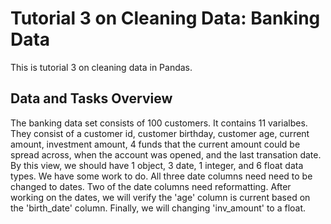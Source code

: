 # Tutorial 3 on Cleaning Data: Banking Data
This is tutorial 3 on cleaning data in Pandas.

## Data and Tasks Overview

The banking data set consists of 100 customers. It contains 11 varialbes. They consist of a customer id, customer birthday, customer age, current amount, investment amount, 4 funds that the current amount could be spread across, when the account was opened, and the last transation date. By this view, we should have 1 object, 3 date, 1 integer, and 6 float data types. We have some work to do. All three date columns need need to be changed to dates. Two of the date columns need reformatting. After working on the dates, we will verify the 'age' column is current based on the 'birth_date' column. Finally, we will changing 'inv_amount' to a float.
